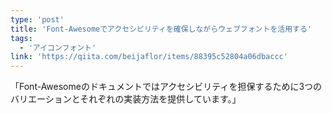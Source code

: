 ```yaml
---
type: 'post'
title: 'Font-Awesomeでアクセシビリティを確保しながらウェブフォントを活用する'
tags:
  - 'アイコンフォント'
link: 'https://qiita.com/beijaflor/items/88395c52804a06dbaccc'
---
```

「Font-Awesomeのドキュメントではアクセシビリティを担保するために3つのバリエーションとそれぞれの実装方法を提供しています。」